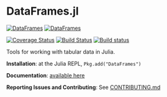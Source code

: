 DataFrames.jl
=============

[![DataFrames](http://pkg.julialang.org/badges/DataFrames_0.3.svg)](http://pkg.julialang.org/?pkg=DataFrames&ver=0.3)
[![DataFrames](http://pkg.julialang.org/badges/DataFrames_0.4.svg)](http://pkg.julialang.org/?pkg=DataFrames&ver=0.4)

[![Coverage Status](https://coveralls.io/repos/JuliaStats/DataFrames.jl/badge.svg?branch=master&service=github)](https://coveralls.io/github/JuliaStats/DataFrames.jl?branch=master)
[![Build Status](https://travis-ci.org/JuliaStats/DataFrames.jl.svg?branch=master)](https://travis-ci.org/JuliaStats/DataFrames.jl)
[![Build status](https://ci.appveyor.com/api/projects/status/github/JuliaStats/DataFrames.jl?svg=true&branch=master)](https://ci.appveyor.com/project/garborg/dataframes-jl/branch/master)

Tools for working with tabular data in Julia.

**Installation**: at the Julia REPL, `Pkg.add("DataFrames")`

**Documentation**: [available here](http://dataframesjl.readthedocs.org/en/latest/)

**Reporting Issues and Contributing**: See [CONTRIBUTING.md](CONTRIBUTING.md)
